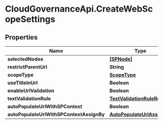# CloudGovernanceApi.CreateWebScopeSettings

## Properties

Name | Type | Description | Notes
------------ | ------------- | ------------- | -------------
**selectedNodes** | [**[SPNode]**](SPNode.md) |  | [optional] 
**restrictParentUrl** | **String** |  | [optional] 
**scopeType** | [**ScopeType**](ScopeType.md) |  | [optional] 
**useTitleInUrl** | **Boolean** |  | [optional] 
**enableUrlValidation** | **Boolean** |  | [optional] 
**textValidationRule** | [**TextValidationRuleRef**](TextValidationRuleRef.md) |  | [optional] 
**autoPopulateUrlWithSPContext** | **Boolean** |  | [optional] 
**autoPopulateUrlWithSPContextAssignBy** | [**AutoPopulateUrlAssignBy**](AutoPopulateUrlAssignBy.md) |  | [optional] 


